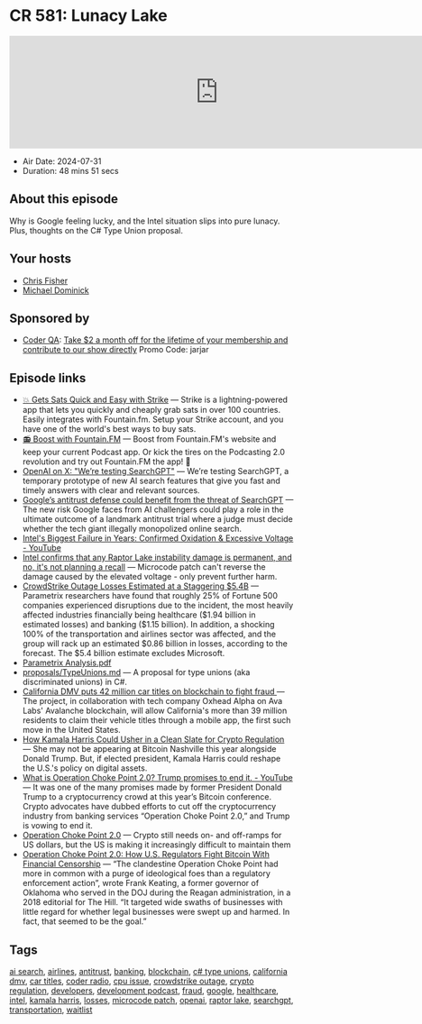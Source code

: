 # CR 581: Lunacy Lake

<iframe src="https://player.fireside.fm/v2/MLf2ZzhC+Jv5c0AzY?theme=dark" width="740" height="200" frameborder="0" scrolling="no"></iframe>

* Air Date: 2024-07-31
* Duration: 48 mins 51 secs

## About this episode

Why is Google feeling lucky, and the Intel situation slips into pure lunacy. Plus, thoughts on the C# Type Union proposal.

## Your hosts
* [Chris Fisher](https://coder.show/hosts/chrislas)
* [Michael Dominick](https://coder.show/hosts/michael)

## Sponsored by

  * [Coder QA](https://jupitersignal.memberful.com/checkout?plan=53334&coupon=jarjar): [Take $2 a month off for the lifetime of your membership and contribute to our show directly](https://jupitersignal.memberful.com/checkout?plan=53334&coupon=jarjar) Promo Code: jarjar



## Episode links

  * [💥 Gets Sats Quick and Easy with Strike](https://strike.me/ "💥 Gets Sats Quick and Easy with Strike") — Strike is a lightning-powered app that lets you quickly and cheaply grab sats in over 100 countries. Easily integrates with Fountain.fm. Setup your Strike account, and you have one of the world's best ways to buy sats.
  * [📻 Boost with Fountain.FM](https://fountain.fm/show/OWdse4h3MzNbS8Og5RJk "📻 Boost with Fountain.FM") — Boost from Fountain.FM's website and keep your current Podcast app. Or kick the tires on the Podcasting 2.0 revolution and try out Fountain.FM the app! 🚀
  * [OpenAI on X: "We’re testing SearchGPT"](https://x.com/openai/status/1816536290822881780 "OpenAI on X: ") — We’re testing SearchGPT, a temporary prototype of new AI search features that give you fast and timely answers with clear and relevant sources. 
  * [Google’s antitrust defense could benefit from the threat of SearchGPT](https://finance.yahoo.com/news/googles-antitrust-defense-could-benefit-from-the-threat-of-searchgpt-141955745.html "Google’s antitrust defense could benefit from the threat of SearchGPT") — The new risk Google faces from AI challengers could play a role in the ultimate outcome of a landmark antitrust trial where a judge must decide whether the tech giant illegally monopolized online search.
  * [Intel's Biggest Failure in Years: Confirmed Oxidation & Excessive Voltage - YouTube](https://www.youtube.com/watch?v=OVdmK1UGzGs "Intel's Biggest Failure in Years: Confirmed Oxidation & Excessive Voltage - YouTube")
  * [Intel confirms that any Raptor Lake instability damage is permanent, and no, it's not planning a recall](https://www.xda-developers.com/intel-raptor-lake-instability-damage-permanent/ "Intel confirms that any Raptor Lake instability damage is permanent, and no, it's not planning a recall") — Microcode patch can't reverse the damage caused by the elevated voltage - only prevent further harm.
  * [CrowdStrike Outage Losses Estimated at a Staggering $5.4B](https://www.darkreading.com/cybersecurity-operations/crowdstrike-outage-losses-estimated-staggering-54b "CrowdStrike Outage Losses Estimated at a Staggering $5.4B") — Parametrix researchers have found that roughly 25% of Fortune 500 companies experienced disruptions due to the incident, the most heavily affected industries financially being healthcare ($1.94 billion in estimated losses) and banking ($1.15 billion). In addition, a shocking 100% of the transportation and airlines sector was affected, and the group will rack up an estimated $0.86 billion in losses, according to the forecast. The $5.4 billion estimate excludes Microsoft.
  * [Parametrix Analysis.pdf](https://cdn.prod.website-files.com/64b69422439318309c9f1e44/66a24d5478783782964c1f6f_CrowdStrikes%20Impact%20on%20the%20Fortune%20500_%202024%20_Parametrix%20Analysis.pdf "Parametrix Analysis.pdf")
  * [proposals/TypeUnions.md](https://github.com/dotnet/csharplang/blob/18a527bcc1f0bdaf542d8b9a189c50068615b439/proposals/TypeUnions.md "proposals/TypeUnions.md") — A proposal for type unions (aka discriminated unions) in C#.
  * [California DMV puts 42 million car titles on blockchain to fight fraud ](https://www.reuters.com/technology/california-dmv-puts-42-million-car-titles-blockchain-fight-fraud-2024-07-30/ "California DMV puts 42 million car titles on blockchain to fight fraud ") — The project, in collaboration with tech company Oxhead Alpha on Ava Labs' Avalanche blockchain, will allow California's more than 39 million residents to claim their vehicle titles through a mobile app, the first such move in the United States.
  * [How Kamala Harris Could Usher in a Clean Slate for Crypto Regulation](https://www.coindesk.com/opinion/2024/07/25/how-kamala-harris-could-usher-in-a-clean-slate-for-crypto-regulation/ "How Kamala Harris Could Usher in a Clean Slate for Crypto Regulation") — She may not be appearing at Bitcoin Nashville this year alongside Donald Trump. But, if elected president, Kamala Harris could reshape the U.S.'s policy on digital assets.
  * [What is Operation Choke Point 2.0? Trump promises to end it. - YouTube](https://www.youtube.com/watch?v=Ilqcg1pm-48 "What is Operation Choke Point 2.0? Trump promises to end it. - YouTube") — It was one of the many promises made by former President Donald Trump to a cryptocurrency crowd at this year’s Bitcoin conference. Crypto advocates have dubbed efforts to cut off the cryptocurrency industry from banking services “Operation Choke Point 2.0,” and Trump is vowing to end it.
  * [Operation Choke Point 2.0](https://blockworks.co/news/operation-choke-point-2-0 "Operation Choke Point 2.0") — Crypto still needs on- and off-ramps for US dollars, but the US is making it increasingly difficult to maintain them
  * [Operation Choke Point 2.0: How U.S. Regulators Fight Bitcoin With Financial Censorship](https://bitcoinmagazine.com/print/operation-choke-point-2-0-how-u-s-regulators-fight-bitcoin-with-financial-censorship- "Operation Choke Point 2.0: How U.S. Regulators Fight Bitcoin With Financial Censorship") — “The clandestine Operation Choke Point had more in common with a purge of ideological foes than a regulatory enforcement action”, wrote Frank Keating, a former governor of Oklahoma who served in the DOJ during the Reagan administration, in a 2018 editorial for The Hill. “It targeted wide swaths of businesses with little regard for whether legal businesses were swept up and harmed. In fact, that seemed to be the goal.”



## Tags

[ai search](https://coder.show/tags/ai%20search), [airlines](https://coder.show/tags/airlines), [antitrust](https://coder.show/tags/antitrust), [banking](https://coder.show/tags/banking), [blockchain](https://coder.show/tags/blockchain), [c# type unions](https://coder.show/tags/c%23%20type%20unions), [california dmv](https://coder.show/tags/california%20dmv), [car titles](https://coder.show/tags/car%20titles), [coder radio](https://coder.show/tags/coder%20radio), [cpu issue](https://coder.show/tags/cpu%20issue), [crowdstrike outage](https://coder.show/tags/crowdstrike%20outage), [crypto regulation](https://coder.show/tags/crypto%20regulation), [developers](https://coder.show/tags/developers), [development podcast](https://coder.show/tags/development%20podcast), [fraud](https://coder.show/tags/fraud), [google](https://coder.show/tags/google), [healthcare](https://coder.show/tags/healthcare), [intel](https://coder.show/tags/intel), [kamala harris](https://coder.show/tags/kamala%20harris), [losses](https://coder.show/tags/losses), [microcode patch](https://coder.show/tags/microcode%20patch), [openai](https://coder.show/tags/openai), [raptor lake](https://coder.show/tags/raptor%20lake), [searchgpt](https://coder.show/tags/searchgpt), [transportation](https://coder.show/tags/transportation), [waitlist](https://coder.show/tags/waitlist)